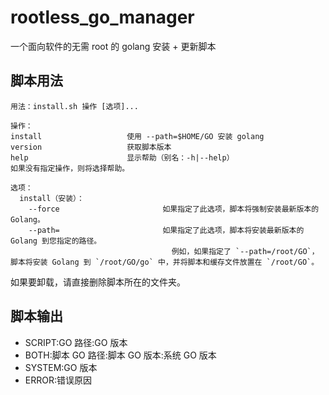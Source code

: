 # rootless_go_manager

一个面向软件的无需 root 的 golang 安装 + 更新脚本

## 脚本用法

```
用法：install.sh 操作 [选项]...

操作：
install                   使用 --path=$HOME/GO 安装 golang
version                   获取脚本版本
help                      显示帮助（别名：-h|--help）
如果没有指定操作，则将选择帮助。

选项：
  install（安装）：
    --force                       如果指定了此选项，脚本将强制安装最新版本的 Golang。
    --path=                       如果指定了此选项，脚本将安装最新版本的 Golang 到您指定的路径。
                                    例如，如果指定了 `--path=/root/GO`，脚本将安装 Golang 到 `/root/GO/go` 中，并将脚本和缓存文件放置在 `/root/GO`。
```

如果要卸载，请直接删除脚本所在的文件夹。

## 脚本输出

- SCRIPT:GO 路径:GO 版本
- BOTH:脚本 GO 路径:脚本 GO 版本:系统 GO 版本
- SYSTEM:GO 版本
- ERROR:错误原因
